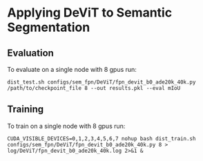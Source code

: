 # Applying DeViT to Semantic Segmentation

## Evaluation
To evaluate on a single node with 8 gpus run:
```
dist_test.sh configs/sem_fpn/DeViT/fpn_devit_b0_ade20k_40k.py /path/to/checkpoint_file 8 --out results.pkl --eval mIoU
```

## Training
To train on a single node with 8 gpus run:

```
CUDA_VISIBLE_DEVICES=0,1,2,3,4,5,6,7 nohup bash dist_train.sh configs/sem_fpn/DeViT/fpn_devit_b0_ade20k_40k.py 8 > log/DeViT/fpn_devit_b0_ade20k_40k.log 2>&1 &
```
